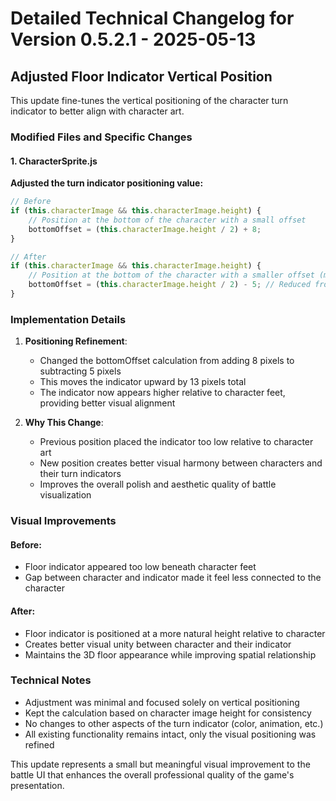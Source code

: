 # Detailed Technical Changelog for Version 0.5.2.1 - 2025-05-13

## Adjusted Floor Indicator Vertical Position

This update fine-tunes the vertical positioning of the character turn indicator to better align with character art.

### Modified Files and Specific Changes

#### 1. CharacterSprite.js

**Adjusted the turn indicator positioning value:**

```javascript
// Before
if (this.characterImage && this.characterImage.height) {
    // Position at the bottom of the character with a small offset
    bottomOffset = (this.characterImage.height / 2) + 8;
}

// After
if (this.characterImage && this.characterImage.height) {
    // Position at the bottom of the character with a smaller offset (moved upward)
    bottomOffset = (this.characterImage.height / 2) - 5; // Reduced from +8 to -5 to move upward
}
```

### Implementation Details

1. **Positioning Refinement**:
   - Changed the bottomOffset calculation from adding 8 pixels to subtracting 5 pixels
   - This moves the indicator upward by 13 pixels total
   - The indicator now appears higher relative to character feet, providing better visual alignment

2. **Why This Change**:
   - Previous position placed the indicator too low relative to character art
   - New position creates better visual harmony between characters and their turn indicators
   - Improves the overall polish and aesthetic quality of battle visualization

### Visual Improvements

#### Before:
- Floor indicator appeared too low beneath character feet
- Gap between character and indicator made it feel less connected to the character

#### After:
- Floor indicator is positioned at a more natural height relative to character
- Creates better visual unity between character and their indicator
- Maintains the 3D floor appearance while improving spatial relationship

### Technical Notes

- Adjustment was minimal and focused solely on vertical positioning
- Kept the calculation based on character image height for consistency
- No changes to other aspects of the turn indicator (color, animation, etc.)
- All existing functionality remains intact, only the visual positioning was refined

This update represents a small but meaningful visual improvement to the battle UI that enhances the overall professional quality of the game's presentation.
